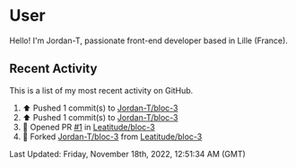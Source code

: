 # User

Hello! I'm Jordan-T, passionate front-end developer based in Lille (France).

## Recent Activity

This is a list of my most recent activity on GitHub.

<!--RECENT_ACTIVITY:start-->
1. ⬆️ Pushed 1 commit(s) to [Jordan-T/bloc-3](https://github.com/Jordan-T/bloc-3)
2. ⬆️ Pushed 1 commit(s) to [Jordan-T/bloc-3](https://github.com/Jordan-T/bloc-3)
3. 💪 Opened PR [#1](https://github.com/Leatitude/bloc-3/pull/1) in [Leatitude/bloc-3](https://github.com/Leatitude/bloc-3)
4. 🔱 Forked [Jordan-T/bloc-3](https://github.com/Jordan-T/bloc-3) from [Leatitude/bloc-3](https://github.com/Leatitude/bloc-3)
<!--RECENT_ACTIVITY:end-->

<!--RECENT_ACTIVITY:last_update-->
Last Updated: Friday, November 18th, 2022, 12:51:34 AM (GMT)
<!--RECENT_ACTIVITY:last_update_end-->

